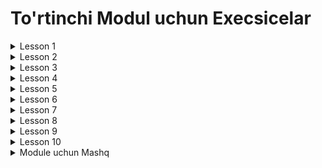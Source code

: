 # To'rtinchi Modul uchun Execsicelar

<details>
<summary>Lesson 1</summary>

* Thread classi orqali thread yarating.
* Runnable interface orqali thread yarating
* Thread va Runnable orqali yangi thread yaratib ularni nomini ekranga chiqazing.
* Runnable run() methodi ichida Thread classni sleep() method ishlatib threadni ishlating.
* Daemon thread o'zinigiz yaratib ishlatib ko'ring.
* Bir nechta threadlarni yarating va ularga 1-10 orlig'ida prioritylar bering.

</details>

<details>
<summary>Lesson 2</summary>

* Bitta Counter classini yozing. uni ichida bitta field bo'lsin type int va ichida qiymati bitta oshiruvchi bitta method
  bo'lsin.

```java
public class Counter {

    private int sum = 0;

    public void counter() {
        setSum(getSum() + 1);
    }

    // Standard getters and setters
}
```

* **Synchronized** keywordidan foydalinib tepadagi methodini qayta yozing.
* **Synchronized** method va blocklardan foydalanib dastur yozing.
* **Race condition** ga misol yozing.
* **Race condition** oldini olish uchun Synchronized keywordidan foydalanib tepadagi classga o'xshagan class yozing.
* **Race condition** oldini olish uchun Lock lardan foydalanib tepadagi classga o'xshagan class yozing.
* **Field Visibility** muammosini xosil qiling va shu muammoni xal qilishda **Volatile** keywordidan foydalanib tepadagi classga o'xshagan class yozing.
* **Deadlock** ga tushuvchi class yozing.


</details>

<details>
<summary>Lesson 3</summary>

* Race condition olidini olish uchun Atomic Classlardan foydalanib pastdagi codeni qayta yozing.

```java
public class Counter {

    private int sum = 0;

    public void counter() {
        setSum(getSum() + 1);
    }

    // Standard getters and setters
}
```

* Race condition olidini olish uchun Atomic Classlardan foydalanib dastur yozing.
* Thread-safe collection ishlatgan holda dastur yozing.
* ArrayList thread-safe qilib ushbu collectionni ustida CRUD operastsiyalarni bajaradi dastur yozing.
* Immutable class yozing.

</details>

<details>
<summary>Lesson 4</summary>

* Istagan bitta Executordan foydalanib tasklarni execute qiladigan class yozing.
* Runnable tasklarni alohida, Callable tasklarni alohida execute qiladigan methodlarni ham yozing.
* Callable tasklarni execute qiladigan dastur yozing va Callabledan qaytgan resultni Future tekshiring agar bajarilgan
  bo'lsa ekranga chiqazing.
* Tepada yozgan Callable tasklarni execute qiladigan methodimiz overload qilib qayta yozing va Callabledan qaytgan
  resultni Future tekshiring agar bajarilgan bo'lsa ekranga chiqazing
* ThreadLocal foydalanib har bir userni alohida datalarni saqlaydigan class yozing. ThreadLocal classni methodlaridan
  foydalaning

</details>

<details>
<summary>Lesson 5</summary>

* Fork/Join dan foydalanib tasklarni execute qiladigan dastur yozing.
* CompletableFuture foydalanib asynchron ishlaydigan dastur yozing.
* CompletableFuture foydalanib asynchron ishlaydigan calculator yozing.
* Singleton Pattern mos keladigan class yozing.

</details>

<details>
<summary>Lesson 6</summary>

* Hozirgi vaqtni qaytradigan bir nechta methodlar yozing barcha Time API classlaridan foydalanib
* String qabul qiladigan va LocalDate parse qilib LocalDate qaytaradigan dastur yozing.
* Har 1 minutda ekranga hozirgi vaqtni chiqaruvchi dastur yozing.
* SimpleDateFormat classidan foydalanib Stringni Date parse qiladigan class yozing.
* Time API foydalanib TODO app yozing va taskni vaqti yetib kelganda ekranga habar chiqarsin.
![todo picture](https://github.com/jlkesh/pdp_online_java_lessons/tree/main/statics/img_1.png)
</details>

<details>
<summary>Lesson 7</summary>

* FileReader va FileWriter foydalanib filega yozadigan va o'qiydigan class yozing.
* Object Serialize qilib filega yozing va uni deserialize qilib objectga aylantiring.
* Huddi tepadagi ishni Externalizable bilan qiling.
* transient keywordidan foydalanib serialization bo'ladigan objectni ba'zi fieldlarni qiymatni saqlamang.
* BufferedReader va BufferedWriter foydalanib filega yozadigan va o'qiydigan class yozing.
* File classidan foydalanib file yaratadigan class yozing. Hamda usha yaratilgan filega yozish hamda o'qish
  imkoni bo'lsin
* Boshqa filedan textlarini o'qib yangi file yaratib usha filega yozadigan class yozing.

</details>

<details>
<summary>Lesson 8</summary>

* Presentatsiyada bor.

</details>

<details>
<summary>Lesson 9</summary>

* cmd orqali githubda repository oching va usha repositoryga fileni yuklang.

</details>

<details>
<summary>Lesson 10</summary>

* Tepadagi(Lesson-6 dagi) TODO appni ekranga log tashlaydigan qilib qayta yozing.

</details>

<details>
<summary>Module uchun Mashq</summary>

* Chat App yozing. Barcha ma'lumotlarni fileda saqlang. Authorization qilib keyin chatni ishlata olsin!
  email orqali registeratsiya qila olsin faqat. Login ham email orqali bo'ladi regexpdan foydalanib userni barcha
  ma'lumotlarni tekshiruvdan o'tkazing. Barcha mufaqiyatli bo'lsa log tashlang. User qachon registeratsiya bo'lgani Time
  classlaridan biridan foydalanib filega yozing filedan o'qib usha classga parse qiling. Barcha chatlashuvlarni
  ozi bilan qachon yozilganigacha vaqtni saqlab keting. Dastur yozib bo'lganingizdan keyin githubga qo'ying.

</details>

